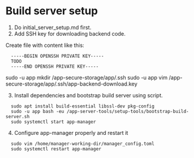 # Build server setup

1. Do initial_server_setup.md first.
2. Add SSH key for downloading backend code.

Create file with content like this:
```
  -----BEGIN OPENSSH PRIVATE KEY-----
  TODO
  -----END OPENSSH PRIVATE KEY-----
```

sudo -u app mkdir /app-secure-storage/app/.ssh
sudo -u app vim /app-secure-storage/app/.ssh/app-backend-download.key

3. Install dependencies and bootstrap build server using script.

```
  sudo apt install build-essential libssl-dev pkg-config
  sudo -u app bash -eu /app-server-tools/setup-tools/bootstrap-build-server.sh
  sudo systemctl start app-manager
```

4. Configure app-manager properly and restart it

```
  sudo vim /home/manager-working-dir/manager_config.toml
  sudo systemctl restart app-manager
```
